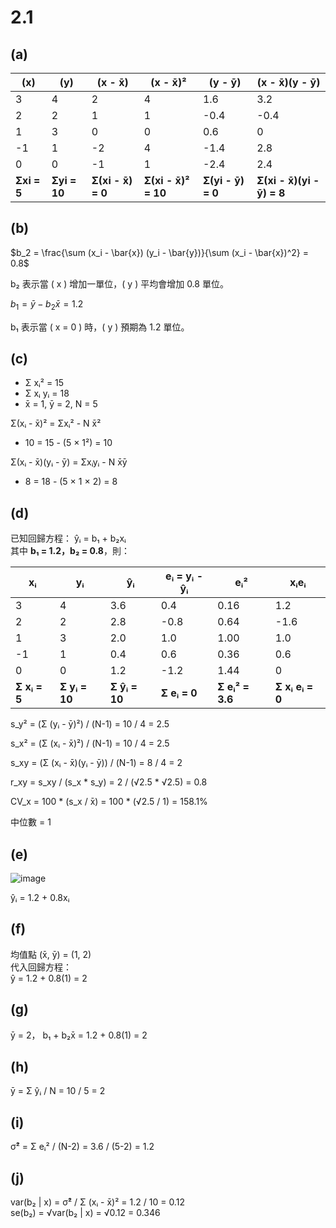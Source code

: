 # 2.1
## (a)
| (x) | (y) | (x - x̄) | (x - x̄)² | (y - ȳ) | (x - x̄)(y - ȳ) |
|----|----|----|----|----|----|
| 3  | 4  | 2  | 4  | 1.6  | 3.2  |
| 2  | 2  | 1  | 1  | -0.4  | -0.4  |
| 1  | 3  | 0  | 0  | 0.6  | 0  |
| -1  | 1  | -2  | 4  | -1.4  | 2.8  |
| 0  | 0  | -1  | 1  | -2.4  | 2.4  |
| **Σxi = 5**  | **Σyi = 10**  | **Σ(xi - x̄) = 0**  | **Σ(xi - x̄)² = 10**  | **Σ(yi - ȳ) = 0**  | **Σ(xi - x̄)(yi - ȳ) = 8**  |

## (b)

<div align="left">

$b_2 = \frac{\sum (x_i - \bar{x}) (y_i - \bar{y})}{\sum (x_i - \bar{x})^2} = 0.8$

b₂ 表示當 \( x \) 增加一單位，\( y \) 平均會增加 0.8 單位。

$b_1 = \bar{y} - b_2 \bar{x} = 1.2$

b₁ 表示當 \( x = 0 \) 時，\( y \) 預期為 1.2 單位。

</div>

## (c)

- Σ xᵢ² = 15
- Σ xᵢ yᵢ = 18
- x̄ = 1, ȳ = 2, N = 5

Σ(xᵢ - x̄)² = Σxᵢ² - N x̄²
   - 10 = 15 - (5 × 1²) = 10 

Σ(xᵢ - x̄)(yᵢ - ȳ) = Σxᵢyᵢ - N x̄ȳ
   - 8 = 18 - (5 × 1 × 2) = 8


## (d) 

已知回歸方程：
ŷᵢ = b₁ + b₂xᵢ  
其中 **b₁ = 1.2，b₂ = 0.8**，則：

| xᵢ  | yᵢ  | ŷᵢ  | eᵢ = yᵢ - ŷᵢ | eᵢ² | xᵢeᵢ |
|----|----|----|----|----|----|
| 3  | 4  | 3.6 | 0.4 | 0.16 | 1.2 |
| 2  | 2  | 2.8 | -0.8 | 0.64 |-1.6 |
| 1  | 3  | 2.0 | 1.0 | 1.00 | 1.0 |
| -1 | 1  | 0.4 | 0.6 | 0.36 | 0.6 |
| 0  | 0  | 1.2 | -1.2 | 1.44 | 0 |
| **Σ xᵢ = 5**  | **Σ yᵢ = 10**  |**Σ ŷᵢ = 10**| **Σ eᵢ = 0** | **Σ eᵢ² = 3.6** | **Σ xᵢ eᵢ = 0** |

 
s_y² = (Σ (yᵢ - ȳ)²) / (N-1) = 10 / 4 = 2.5


s_x² = (Σ (xᵢ - x̄)²) / (N-1) = 10 / 4 = 2.5


s_xy = (Σ (xᵢ - x̄)(yᵢ - ȳ)) / (N-1) = 8 / 4 = 2


r_xy = s_xy / (s_x * s_y) = 2 / (√2.5 * √2.5) = 0.8


CV_x = 100 * (s_x / x̄) = 100 * (√2.5 / 1) = 158.1%

 
中位數 = 1



## (e) 
![image](https://github.com/user-attachments/assets/9a692efa-b65e-429f-9a49-e4d66051137a)

ŷᵢ = 1.2 + 0.8xᵢ



## (f) 
均值點 (x̄, ȳ) = (1, 2)  
代入回歸方程：  
ŷ = 1.2 + 0.8(1) = 2 



## (g) 
ȳ = 2， b₁ + b₂x̄ = 1.2 + 0.8(1) = 2 



## (h) 
ȳ = Σ ŷᵢ / N = 10 / 5 = 2 



## (i)
σ̂² = Σ eᵢ² / (N-2) = 3.6 / (5-2) = 1.2



## (j) 
var(b₂ | x) = σ̂² / Σ (xᵢ - x̄)² = 1.2 / 10 = 0.12  
se(b₂) = √var(b₂ | x) = √0.12 = 0.346
